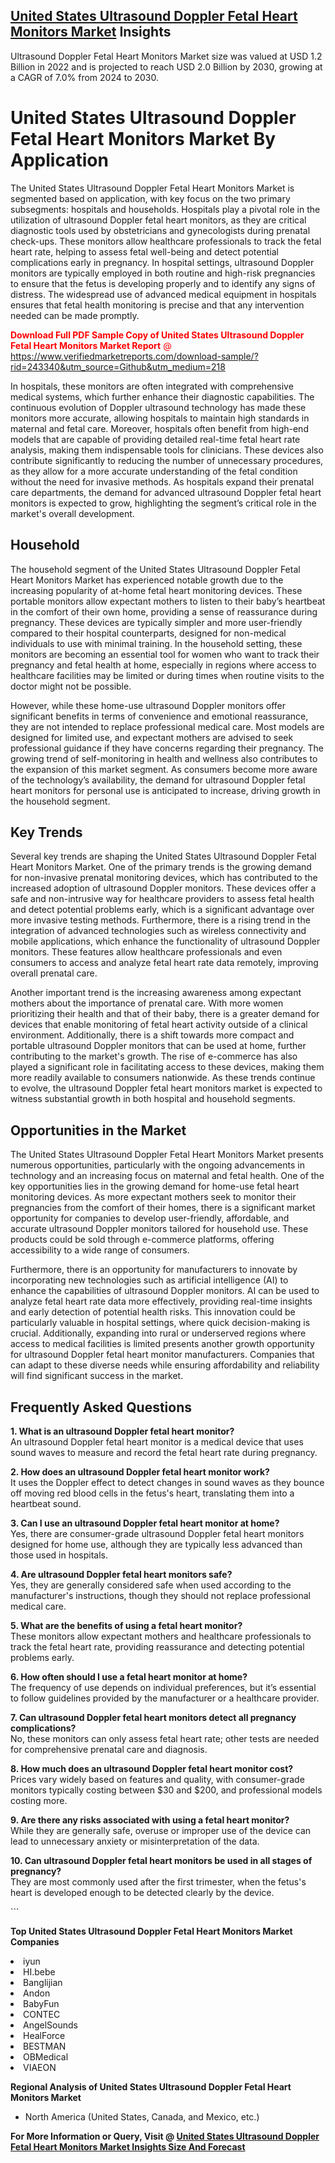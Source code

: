 <h2><a href="https://www.verifiedmarketreports.com/download-sample/?rid=243340&amp;utm_source=Github&amp;utm_medium=218" target="_blank">United States Ultrasound Doppler Fetal Heart Monitors Market</a> Insights</h2><p>Ultrasound Doppler Fetal Heart Monitors Market size was valued at USD 1.2 Billion in 2022 and is projected to reach USD 2.0 Billion by 2030, growing at a CAGR of 7.0% from 2024 to 2030.</p><p> <h1>United States Ultrasound Doppler Fetal Heart Monitors Market By Application</h1> <p>The United States Ultrasound Doppler Fetal Heart Monitors Market is segmented based on application, with key focus on the two primary subsegments: hospitals and households. Hospitals play a pivotal role in the utilization of ultrasound Doppler fetal heart monitors, as they are critical diagnostic tools used by obstetricians and gynecologists during prenatal check-ups. These monitors allow healthcare professionals to track the fetal heart rate, helping to assess fetal well-being and detect potential complications early in pregnancy. In hospital settings, ultrasound Doppler monitors are typically employed in both routine and high-risk pregnancies to ensure that the fetus is developing properly and to identify any signs of distress. The widespread use of advanced medical equipment in hospitals ensures that fetal health monitoring is precise and that any intervention needed can be made promptly. <p><span class=""><span style="color: #ff0000;"><strong>Download Full PDF Sample Copy of United States Ultrasound Doppler Fetal Heart Monitors Market Report</strong> @ </span><a href="https://www.verifiedmarketreports.com/download-sample/?rid=243340&amp;utm_source=Github&amp;utm_medium=218" target="_blank">https://www.verifiedmarketreports.com/download-sample/?rid=243340&amp;utm_source=Github&amp;utm_medium=218</a></span></p></p> <p>In hospitals, these monitors are often integrated with comprehensive medical systems, which further enhance their diagnostic capabilities. The continuous evolution of Doppler ultrasound technology has made these monitors more accurate, allowing hospitals to maintain high standards in maternal and fetal care. Moreover, hospitals often benefit from high-end models that are capable of providing detailed real-time fetal heart rate analysis, making them indispensable tools for clinicians. These devices also contribute significantly to reducing the number of unnecessary procedures, as they allow for a more accurate understanding of the fetal condition without the need for invasive methods. As hospitals expand their prenatal care departments, the demand for advanced ultrasound Doppler fetal heart monitors is expected to grow, highlighting the segment’s critical role in the market's overall development.</p> <h2>Household</h2> <p>The household segment of the United States Ultrasound Doppler Fetal Heart Monitors Market has experienced notable growth due to the increasing popularity of at-home fetal heart monitoring devices. These portable monitors allow expectant mothers to listen to their baby’s heartbeat in the comfort of their own home, providing a sense of reassurance during pregnancy. These devices are typically simpler and more user-friendly compared to their hospital counterparts, designed for non-medical individuals to use with minimal training. In the household setting, these monitors are becoming an essential tool for women who want to track their pregnancy and fetal health at home, especially in regions where access to healthcare facilities may be limited or during times when routine visits to the doctor might not be possible. <p>However, while these home-use ultrasound Doppler monitors offer significant benefits in terms of convenience and emotional reassurance, they are not intended to replace professional medical care. Most models are designed for limited use, and expectant mothers are advised to seek professional guidance if they have concerns regarding their pregnancy. The growing trend of self-monitoring in health and wellness also contributes to the expansion of this market segment. As consumers become more aware of the technology’s availability, the demand for ultrasound Doppler fetal heart monitors for personal use is anticipated to increase, driving growth in the household segment.</p> <h2>Key Trends</h2> <p>Several key trends are shaping the United States Ultrasound Doppler Fetal Heart Monitors Market. One of the primary trends is the growing demand for non-invasive prenatal monitoring devices, which has contributed to the increased adoption of ultrasound Doppler monitors. These devices offer a safe and non-intrusive way for healthcare providers to assess fetal health and detect potential problems early, which is a significant advantage over more invasive testing methods. Furthermore, there is a rising trend in the integration of advanced technologies such as wireless connectivity and mobile applications, which enhance the functionality of ultrasound Doppler monitors. These features allow healthcare professionals and even consumers to access and analyze fetal heart rate data remotely, improving overall prenatal care. <p>Another important trend is the increasing awareness among expectant mothers about the importance of prenatal care. With more women prioritizing their health and that of their baby, there is a greater demand for devices that enable monitoring of fetal heart activity outside of a clinical environment. Additionally, there is a shift towards more compact and portable ultrasound Doppler monitors that can be used at home, further contributing to the market's growth. The rise of e-commerce has also played a significant role in facilitating access to these devices, making them more readily available to consumers nationwide. As these trends continue to evolve, the ultrasound Doppler fetal heart monitors market is expected to witness substantial growth in both hospital and household segments.</p> <h2>Opportunities in the Market</h2> <p>The United States Ultrasound Doppler Fetal Heart Monitors Market presents numerous opportunities, particularly with the ongoing advancements in technology and an increasing focus on maternal and fetal health. One of the key opportunities lies in the growing demand for home-use fetal heart monitoring devices. As more expectant mothers seek to monitor their pregnancies from the comfort of their homes, there is a significant market opportunity for companies to develop user-friendly, affordable, and accurate ultrasound Doppler monitors tailored for household use. These products could be sold through e-commerce platforms, offering accessibility to a wide range of consumers. <p>Furthermore, there is an opportunity for manufacturers to innovate by incorporating new technologies such as artificial intelligence (AI) to enhance the capabilities of ultrasound Doppler monitors. AI can be used to analyze fetal heart rate data more effectively, providing real-time insights and early detection of potential health risks. This innovation could be particularly valuable in hospital settings, where quick decision-making is crucial. Additionally, expanding into rural or underserved regions where access to medical facilities is limited presents another growth opportunity for ultrasound Doppler fetal heart monitor manufacturers. Companies that can adapt to these diverse needs while ensuring affordability and reliability will find significant success in the market.</p> <h2>Frequently Asked Questions</h2> <p><strong>1. What is an ultrasound Doppler fetal heart monitor?</strong><br> An ultrasound Doppler fetal heart monitor is a medical device that uses sound waves to measure and record the fetal heart rate during pregnancy.</p> <p><strong>2. How does an ultrasound Doppler fetal heart monitor work?</strong><br> It uses the Doppler effect to detect changes in sound waves as they bounce off moving red blood cells in the fetus's heart, translating them into a heartbeat sound.</p> <p><strong>3. Can I use an ultrasound Doppler fetal heart monitor at home?</strong><br> Yes, there are consumer-grade ultrasound Doppler fetal heart monitors designed for home use, although they are typically less advanced than those used in hospitals.</p> <p><strong>4. Are ultrasound Doppler fetal heart monitors safe?</strong><br> Yes, they are generally considered safe when used according to the manufacturer's instructions, though they should not replace professional medical care.</p> <p><strong>5. What are the benefits of using a fetal heart monitor?</strong><br> These monitors allow expectant mothers and healthcare professionals to track the fetal heart rate, providing reassurance and detecting potential problems early.</p> <p><strong>6. How often should I use a fetal heart monitor at home?</strong><br> The frequency of use depends on individual preferences, but it’s essential to follow guidelines provided by the manufacturer or a healthcare provider.</p> <p><strong>7. Can ultrasound Doppler fetal heart monitors detect all pregnancy complications?</strong><br> No, these monitors can only assess fetal heart rate; other tests are needed for comprehensive prenatal care and diagnosis.</p> <p><strong>8. How much does an ultrasound Doppler fetal heart monitor cost?</strong><br> Prices vary widely based on features and quality, with consumer-grade monitors typically costing between $30 and $200, and professional models costing more.</p> <p><strong>9. Are there any risks associated with using a fetal heart monitor?</strong><br> While they are generally safe, overuse or improper use of the device can lead to unnecessary anxiety or misinterpretation of the data.</p> <p><strong>10. Can ultrasound Doppler fetal heart monitors be used in all stages of pregnancy?</strong><br> They are most commonly used after the first trimester, when the fetus's heart is developed enough to be detected clearly by the device.</p> ```</p><p><strong>Top United States Ultrasound Doppler Fetal Heart Monitors Market Companies</strong></p><div data-test-id=""><p><li>iyun</li><li> HI.bebe</li><li> Banglijian</li><li> Andon</li><li> BabyFun</li><li> CONTEC</li><li> AngelSounds</li><li> HealForce</li><li> BESTMAN</li><li> OBMedical</li><li> VIAEON</li></p><div><strong>Regional Analysis of&nbsp;United States Ultrasound Doppler Fetal Heart Monitors Market</strong></div><ul><li dir="ltr"><p dir="ltr">North America&nbsp;(United States, Canada, and Mexico, etc.)</p></li></ul><p><strong>For More Information or Query, Visit @&nbsp;</strong><strong><a href="https://www.verifiedmarketreports.com/product/ultrasound-doppler-fetal-heart-monitors-market/?utm_source=Github&amp;utm_medium=218" target="_blank">United States Ultrasound Doppler Fetal Heart Monitors Market Insights Size And Forecast</a></strong></p></div>
